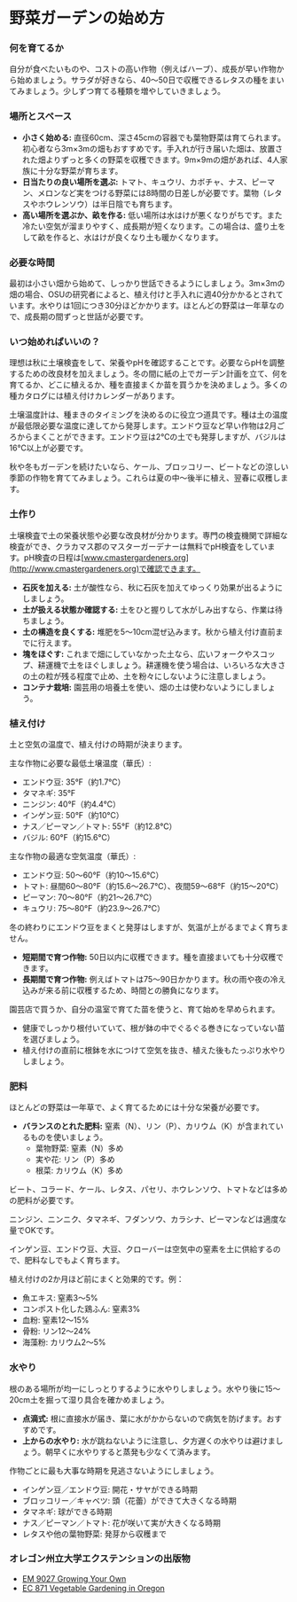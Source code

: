 # 野菜ガーデンの始め方

### 何を育てるか

自分が食べたいものや、コストの高い作物（例えばハーブ）、成長が早い作物から始めましょう。サラダが好きなら、40～50日で収穫できるレタスの種をまいてみましょう。少しずつ育てる種類を増やしていきましょう。

### 場所とスペース

- **小さく始める:** 直径60cm、深さ45cmの容器でも葉物野菜は育てられます。初心者なら3m×3mの畑もおすすめです。手入れが行き届いた畑は、放置された畑よりずっと多くの野菜を収穫できます。9m×9mの畑があれば、4人家族に十分な野菜が育ちます。
- **日当たりの良い場所を選ぶ:** トマト、キュウリ、カボチャ、ナス、ピーマン、メロンなど実をつける野菜には8時間の日差しが必要です。葉物（レタスやホウレンソウ）は半日陰でも育ちます。
- **高い場所を選ぶか、畝を作る:** 低い場所は水はけが悪くなりがちです。また冷たい空気が溜まりやすく、成長期が短くなります。この場合は、盛り土をして畝を作ると、水はけが良くなり土も暖かくなります。

### 必要な時間

最初は小さい畑から始めて、しっかり世話できるようにしましょう。3m×3mの畑の場合、OSUの研究者によると、植え付けと手入れに週40分かかるとされています。水やりは1回につき30分ほどかかります。ほとんどの野菜は一年草なので、成長期の間ずっと世話が必要です。

### いつ始めればいいの？

理想は秋に土壌検査をして、栄養やpHを確認することです。必要ならpHを調整するための改良材を加えましょう。冬の間に紙の上でガーデン計画を立て、何を育てるか、どこに植えるか、種を直接まくか苗を買うかを決めましょう。多くの種カタログには植え付けカレンダーがあります。

土壌温度計は、種まきのタイミングを決めるのに役立つ道具です。種は土の温度が最低限必要な温度に達してから発芽します。エンドウ豆など早い作物は2月ごろからまくことができます。エンドウ豆は2℃の土でも発芽しますが、バジルは16℃以上が必要です。

秋や冬もガーデンを続けたいなら、ケール、ブロッコリー、ビートなどの涼しい季節の作物を育ててみましょう。これらは夏の中～後半に植え、翌春に収穫します。

### 土作り

土壌検査で土の栄養状態や必要な改良材が分かります。専門の検査機関で詳細な検査ができ、クラカマス郡のマスターガーデナーは無料でpH検査をしています。pH検査の日程は[www.cmastergardeners.org](http://www.cmastergardeners.org)で確認できます。

- **石灰を加える:** 土が酸性なら、秋に石灰を加えてゆっくり効果が出るようにしましょう。
- **土が扱える状態か確認する:** 土をひと握りして水がしみ出すなら、作業は待ちましょう。
- **土の構造を良くする:** 堆肥を5～10cm混ぜ込みます。秋から植え付け直前までに行えます。
- **塊をほぐす:** これまで畑にしていなかった土なら、広いフォークやスコップ、耕運機で土をほぐしましょう。耕運機を使う場合は、いろいろな大きさの土の粒が残る程度で止め、土を粉々にしないように注意しましょう。
- **コンテナ栽培:** 園芸用の培養土を使い、畑の土は使わないようにしましょう。

### 植え付け

土と空気の温度で、植え付けの時期が決まります。


主な作物に必要な最低土壌温度（華氏）:

- エンドウ豆: 35°F（約1.7℃）
- タマネギ: 35°F
- ニンジン: 40°F（約4.4℃）
- インゲン豆: 50°F（約10℃）
- ナス／ピーマン／トマト: 55°F（約12.8℃）
- バジル: 60°F（約15.6℃）


主な作物の最適な空気温度（華氏）:

- エンドウ豆: 50～60°F（約10～15.6℃）
- トマト: 昼間60～80°F（約15.6～26.7℃）、夜間59～68°F（約15～20℃）
- ピーマン: 70～80°F（約21～26.7℃）
- キュウリ: 75～80°F（約23.9～26.7℃）

冬の終わりにエンドウ豆をまくと発芽はしますが、気温が上がるまでよく育ちません。


- **短期間で育つ作物:** 50日以内に収穫できます。種を直接まいても十分収穫できます。
- **長期間で育つ作物:** 例えばトマトは75～90日かかります。秋の雨や夜の冷え込みが来る前に収穫するため、時間との勝負になります。


園芸店で買うか、自分の温室で育てた苗を使うと、育て始めを早められます。

- 健康でしっかり根付いていて、根が鉢の中でぐるぐる巻きになっていない苗を選びましょう。
- 植え付けの直前に根鉢を水につけて空気を抜き、植えた後もたっぷり水やりしましょう。

### 肥料

ほとんどの野菜は一年草で、よく育てるためには十分な栄養が必要です。

- **バランスのとれた肥料:** 窒素（N）、リン（P）、カリウム（K）が含まれているものを使いましょう。
  - 葉物野菜: 窒素（N）多め
  - 実や花: リン（P）多め
  - 根菜: カリウム（K）多め


ビート、コラード、ケール、レタス、パセリ、ホウレンソウ、トマトなどは多めの肥料が必要です。


ニンジン、ニンニク、タマネギ、フダンソウ、カラシナ、ピーマンなどは適度な量でOKです。


インゲン豆、エンドウ豆、大豆、クローバーは空気中の窒素を土に供給するので、肥料なしでもよく育ちます。


植え付けの2か月ほど前にまくと効果的です。例：

- 魚エキス: 窒素3～5%
- コンポスト化した鶏ふん: 窒素3%
- 血粉: 窒素12～15%
- 骨粉: リン12～24%
- 海藻粉: カリウム2～5%

### 水やり

根のある場所が均一にしっとりするように水やりしましょう。水やり後に15～20cm土を掘って湿り具合を確かめましょう。

- **点滴式:** 根に直接水が届き、葉に水がかからないので病気を防げます。おすすめです。
- **上からの水やり:** 水が跳ねないように注意し、夕方遅くの水やりは避けましょう。朝早くに水やりすると蒸発も少なくて済みます。


作物ごとに最も大事な時期を見逃さないようにしましょう。

- インゲン豆／エンドウ豆: 開花・サヤができる時期
- ブロッコリー／キャベツ: 頭（花蕾）ができて大きくなる時期
- タマネギ: 球ができる時期
- ナス／ピーマン／トマト: 花が咲いて実が大きくなる時期
- レタスや他の葉物野菜: 発芽から収穫まで

### オレゴン州立大学エクステンションの出版物

- [EM 9027 Growing Your Own](https://catalog.extension.oregonstate.edu/em9027)
- [EC 871 Vegetable Gardening in Oregon](https://catalog.extension.oregonstate.edu/ec871)
